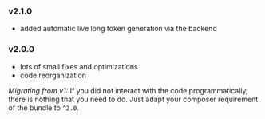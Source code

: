 ### v2.1.0
 - added automatic live long token generation via the backend

### v2.0.0
 - lots of small fixes and optimizations
 - code reorganization

 *Migrating from v1:*
 If you did not interact with the code programmatically, there is
 nothing that you need to do. Just adapt your composer requirement of
 the bundle to `^2.0`.